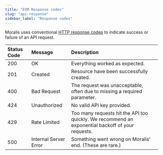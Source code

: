 ```yaml
---
title: "EVM Response codes"
slug: "api-response"
sidebar_label: "Response codes"
---
```


Moralis uses conventional [HTTP response codes](https://developer.mozilla.org/en-US/docs/Web/HTTP/Status) to indicate success or failure of an API request.

| Status Code | Message               | Description                                                                                      |
| :---------- | :-------------------- | :----------------------------------------------------------------------------------------------- |
| 200         | OK                    | Everything worked as expected.                                                                   |
| 201         | Created               | Resource have been successfully created.                                                         |
| 400         | Bad Request           | The request was unacceptable, often due to missing a required parameter.                         |
| 424         | Unauthorized          | No valid API key provided.                                                                       |
| 429         | Rate Limited          | Too many requests hit the API too quickly. We recommend an exponential backoff of your requests. |
| 500         | Internal Server Error | Something went wrong on Moralis' end. (These are rare.)                                          |
